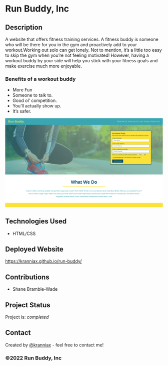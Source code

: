 # Run Buddy, Inc

## Description

A website that offers fitness training services. A fitness buddy is someone who
will be there for you in the gym and proactively add to your workout.Working out
solo can get lonely. Not to mention, it’s a little too easy to skip the gym when
you’re not feeling motivated! However, having a workout buddy by your side will
help you stick with your fitness goals and make exercise much more enjoyable.

### Benefits of a workout buddy

* More Fun
* Someone to talk to.
* Good ol’ competition.
* You’ll actually show up.
* It’s safer.

![ Surpreme Images](/assets/images/kranniax-github-io-1920x1080desktop-36fefb.png)

## Technologies Used

* HTML/CSS

## Deployed Website

<https://kranniax.github.io/run-buddy/>

## Contributions

* Shane Bramble-Wade

## Project Status

Project is: _completed_

## Contact

Created by [@kranniax](https://twitter.com/kranniax) - feel free to contact me!

### ©️2022 Run Buddy, Inc
